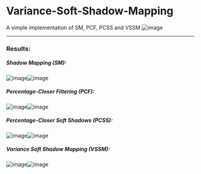 # Variance-Soft-Shadow-Mapping
A simple implementation of SM, PCF, PCSS and VSSM
![image](https://github.com/Oitron/Variance-Soft-Shadow-Mapping/tree/main/imgs/demo.gif)  

****

### Results:  
##### Shadow Mapping (SM):  
![image](https://github.com/Oitron/Variance-Soft-Shadow-Mapping/tree/main/imgs/SM.png)![image](https://github.com/Oitron/Variance-Soft-Shadow-Mapping/tree/main/imgs/SM_cropped.png)  
##### Percentage-Closer Filtering (PCF):  
![image](https://github.com/Oitron/Variance-Soft-Shadow-Mapping/tree/main/imgs/PCF.png)![image](https://github.com/Oitron/Variance-Soft-Shadow-Mapping/tree/main/imgs/PCF_cropped.png)  
##### Percentage-Closer Soft Shadows (PCSS):  
![image](https://github.com/Oitron/Variance-Soft-Shadow-Mapping/tree/main/imgs/PCSS.png)![image](https://github.com/Oitron/Variance-Soft-Shadow-Mapping/tree/main/imgs/PCSS_cropped.png)  
##### Variance Soft Shadow Mapping (VSSM):  
![image](https://github.com/Oitron/Variance-Soft-Shadow-Mapping/tree/main/imgs/VSSM.png)![image](https://github.com/Oitron/Variance-Soft-Shadow-Mapping/tree/main/imgs/VSSM_cropped.png)  

